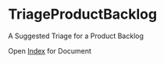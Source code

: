 # TriageProductBacklog

A Suggested Triage for a Product Backlog

Open [Index](index.html) for Document
